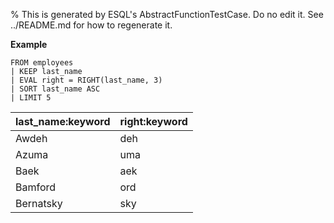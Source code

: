 % This is generated by ESQL's AbstractFunctionTestCase. Do no edit it. See ../README.md for how to regenerate it.

**Example**

```esql
FROM employees
| KEEP last_name
| EVAL right = RIGHT(last_name, 3)
| SORT last_name ASC
| LIMIT 5
```

| last_name:keyword | right:keyword |
| --- | --- |
| Awdeh | deh |
| Azuma | uma |
| Baek | aek |
| Bamford | ord |
| Bernatsky | sky |


